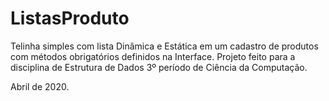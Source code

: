 # ListasProduto
Telinha simples com lista Dinâmica e Estática em um cadastro de produtos com métodos obrigatórios definidos na Interface. 
Projeto feito para a disciplina de Estrutura de Dados 3º período de Ciência da Computação. 

Abril de 2020.
